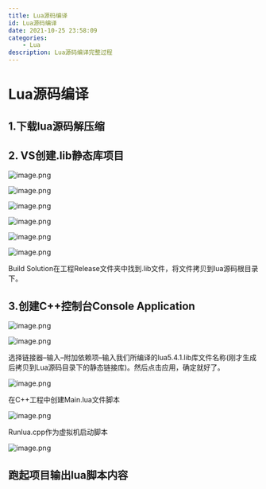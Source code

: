 ```yaml
---
title: Lua源码编译
id: Lua源码编译
date: 2021-10-25 23:58:09
categories:
    - Lua
description: Lua源码编译完整过程
---
```

# Lua源码编译

## 1.下载lua源码解压缩
## 2. VS创建.lib静态库项目

![image.png](https://p3-juejin.byteimg.com/tos-cn-i-k3u1fbpfcp/0234daa6d7314c3ca3e0fab322ab8579~tplv-k3u1fbpfcp-watermark.image?)

![image.png](https://p9-juejin.byteimg.com/tos-cn-i-k3u1fbpfcp/2fa633d870034c3fa1308f5760f80fe5~tplv-k3u1fbpfcp-watermark.image?)

![image.png](https://p6-juejin.byteimg.com/tos-cn-i-k3u1fbpfcp/eed495cc72fc43a789f3867db01e1c7f~tplv-k3u1fbpfcp-watermark.image?)

![image.png](https://p1-juejin.byteimg.com/tos-cn-i-k3u1fbpfcp/ace5ccab3ba54fb3b086bd82758b425a~tplv-k3u1fbpfcp-watermark.image?)

![image.png](https://p6-juejin.byteimg.com/tos-cn-i-k3u1fbpfcp/88a1d16af4054e8abc7342469bf3ad3f~tplv-k3u1fbpfcp-watermark.image?)

![image.png](https://p1-juejin.byteimg.com/tos-cn-i-k3u1fbpfcp/a029afd272a547deab1be359d4db458a~tplv-k3u1fbpfcp-watermark.image?)

Build Solution在工程Release文件夹中找到.lib文件，将文件拷贝到lua源码根目录下。

## 3.创建C++控制台Console Application

![image.png](https://p3-juejin.byteimg.com/tos-cn-i-k3u1fbpfcp/bebeec3ede794d9485aeb364e0ba802d~tplv-k3u1fbpfcp-watermark.image?)

![image.png](https://p1-juejin.byteimg.com/tos-cn-i-k3u1fbpfcp/ea06c7b7477b4cb290764fca256f4d2c~tplv-k3u1fbpfcp-watermark.image?)

选择链接器–输入–附加依赖项–输入我们所编译的lua5.4.1.lib库文件名称(刚才生成后拷贝到Lua源码目录下的静态链接库)。然后点击应用，确定就好了。

![image.png](https://p1-juejin.byteimg.com/tos-cn-i-k3u1fbpfcp/37ba6abda01948c195da4341ee772798~tplv-k3u1fbpfcp-watermark.image?)

在C++工程中创建Main.lua文件脚本

![image.png](https://p6-juejin.byteimg.com/tos-cn-i-k3u1fbpfcp/8206f47f2c5d44ac969d0b3bca2aba5c~tplv-k3u1fbpfcp-watermark.image?)

Runlua.cpp作为虚拟机启动脚本

![image.png](https://p9-juejin.byteimg.com/tos-cn-i-k3u1fbpfcp/12930d7e918b497f862100d26d4c95b9~tplv-k3u1fbpfcp-watermark.image?)

## 跑起项目输出lua脚本内容
